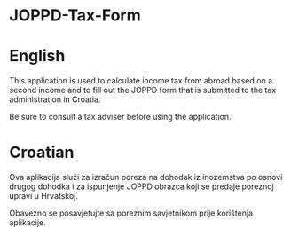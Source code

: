 # JOPPD-Tax-Form
# English
This application is used to calculate income tax from abroad based on a second income and to fill out the JOPPD form that is submitted to the tax administration in Croatia.

Be sure to consult a tax adviser before using the application.

# Croatian
Ova aplikacija služi za izračun poreza na dohodak iz inozemstva po osnovi drugog dohodka i za ispunjenje JOPPD obrazca koji se predaje poreznoj upravi u Hrvatskoj.

Obavezno se posavjetujte sa poreznim savjetnikom prije korištenja aplikacije.

